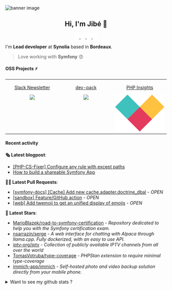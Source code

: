 ![banner image](https://images.unsplash.com/photo-1545072003-100062682afc?crop=entropy&amp;cs=tinysrgb&amp;fit=crop&amp;fm=jpg&amp;h=300&amp;ixid=MnwxfDB8MXxyYW5kb218MHx8cHJvZ3JhbW1pbmcsZGV2ZWxvcGVyLGRlc2lnbnx8fHx8fDE2ODAwNTQ0Nzc&amp;ixlib=rb-4.0.3&amp;q=80&amp;utm_campaign=api-credit&amp;utm_medium=referral&amp;utm_source=unsplash_source&amp;w=854)

<h2 align="center">Hi, I'm Jibé 👋</h2>

<p align="center">
<a href="https://jibébarth.fr" title="Personal website"><img alt="rss" width="15px" src="https://raw.githubusercontent.com/Jibbarth/jibbarth.github.io/master/img/fa/rss-solid-100.svg" />
</a>
<a href="https://twitter.com/jibbarth" title="Twitter"><img alt="twitter" width="15px" src="https://raw.githubusercontent.com/Jibbarth/jibbarth.github.io/master/img/fa/twitter-brands-100.svg" />
</a>
<a href="https://linkedin.com/in/jibé-b-772884a3" title="Linkedin"><img alt="linkedin" width="15px" src="https://raw.githubusercontent.com/Jibbarth/jibbarth.github.io/master/img/fa/linkedin-brands-100.svg" />
</a>
<a href="https://connect.symfony.com/profile/jibbarth" title="Symfony"><img alt="symfony" width="15px" src="https://raw.githubusercontent.com/Jibbarth/jibbarth.github.io/master/img/fa/symfony-brands-100.svg" />
</a>
</p>

I'm **Lead developer** at **Synolia** based in **Bordeaux**.

> Love working with **Symfony** 😍

#### OSS Projects ⚡

<table>
  <tbody>
    <tr valign="top">
      <td width="33.333333333333%" align="center">
          <a href="https://github.com/Jibbarth/slacknewsletter">
            <p>Slack Newsletter</p>
            <img src="https://images.unsplash.com/photo-1601585612823-0d8787c1e019?crop=entropy&amp;cs=tinysrgb&amp;fit=crop&amp;fm=jpg&amp;h=150&amp;ixid=MnwxfDB8MXxyYW5kb218MHx8U2xhY2sgTmV3c2xldHRlcixwcm9ncmFtbWluZ3x8fHx8fDE2ODAwNTQ0Nzg&amp;ixlib=rb-4.0.3&amp;q=80&amp;utm_campaign=api-credit&amp;utm_medium=referral&amp;utm_source=unsplash_source&amp;w=200" />
          </a>
      </td>
      <td width="33.333333333333%" align="center">
          <a href="https://github.com/Jibbarth/dev-pack">
            <p>dev-pack</p>
            <img src="https://images.unsplash.com/photo-1546146830-2cca9512c68e?ixlib=rb-1.2.1&amp;ixid=eyJhcHBfaWQiOjEyMDd9&amp;auto=format&amp;fit=crop&amp;w=200&amp;h=150" />
          </a>
      </td>
      <td width="33.333333333333%" align="center">
          <a href="https://phpinsights.com">
            <p>PHP Insights</p>
            <img src="https://raw.githubusercontent.com/nunomaduro/phpinsights/v1.14.0/art/heart.png" />
          </a>
      </td>
    </tr>
  </tbody>
</table>



#### Recent activity

**🗞 Latest blogpost**:

* [[PHP-CS-Fixer] Configure any rule with except paths](https://jibébarth.fr/post/configure-any-phpcsfixer-rule-with-except-paths)
* [How to build a shareable Symfony App](https://jibébarth.fr/post/build-shareable-symfony-app)

**👨‍💻 Latest Pull Requests**:

* [[symfony-docs] [Cache] Add new cache.adapter.doctrine_dbal](https://github.com/symfony/symfony-docs/pull/16502) - _OPEN_
* [[sandbox] Feature/GitHub action](https://github.com/Jibbarth/sandbox/pull/2) - _OPEN_
* [[web] Add twemoji to get an unified display of emojis](https://github.com/synodefis/web/pull/31) - _OPEN_

**🌟 Latest Stars**:

* [MarioBlazek/road-to-symfony-certification](https://github.com/MarioBlazek/road-to-symfony-certification)  - _Repository dedicated to help you with the Symfony certification exam._
* [nsarrazin/serge](https://github.com/nsarrazin/serge)  - _A web interface for chatting with Alpaca through llama.cpp. Fully dockerized, with an easy to use API._
* [iptv-org/iptv](https://github.com/iptv-org/iptv)  - _Collection of publicly available IPTV channels from all over the world_
* [TomasVotruba/type-coverage](https://github.com/TomasVotruba/type-coverage)  - _PHPStan extension to require minimal type-coverage_
* [immich-app/immich](https://github.com/immich-app/immich)  - _Self-hosted photo and video backup solution directly from your mobile phone._

<details>
<summary> Want to see my github stats ? </summary>

![Github stats](https://github-readme-stats.vercel.app/api?username=Jibbarth&&show_icons=true)
</details>
